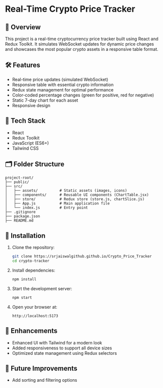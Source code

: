 # Real-Time Crypto Price Tracker

## 🌟 Overview

This project is a real-time cryptocurrency price tracker built using React and Redux Toolkit. It simulates WebSocket updates for dynamic price changes and showcases the most popular crypto assets in a responsive table format.

## 🛠️ Features

* Real-time price updates (simulated WebSocket)
* Responsive table with essential crypto information
* Redux state management for optimal performance
* Color-coded percentage changes (green for positive, red for negative)
* Static 7-day chart for each asset
* Responsive design

## 🚀 Tech Stack

* React
* Redux Toolkit
* JavaScript (ES6+)
* Tailwind CSS


## 🗂️ Folder Structure

```
project-root/
├── public/
├── src/
│   ├── assets/          # Static assets (images, icons)
│   ├── components/      # Reusable UI components (ChartTable.jsx)
│   ├── store/           # Redux store (store.js, chartSlice.js)
│   ├── App.js           # Main application file
│   └── index.js         # Entry point
├── .gitignore
├── package.json
├── README.md

```

## 📝 Installation

1. Clone the repository:

   ```bash
   git clone https://srjaiswalgithub.github.io/Crypto_Price_Tracker
   cd crypto-tracker
   ```
2. Install dependencies:

   ```bash
   npm install
   ```
3. Start the development server:

   ```bash
   npm start
   ```
4. Open your browser at:

   ```
   http://localhost:5173
   ```



## 📝 Enhancements

* Enhanced UI with Tailwind for a modern look
* Added responsiveness to support all device sizes
* Optimized state management using Redux selectors

## 📝 Future Improvements


* Add sorting and filtering options


